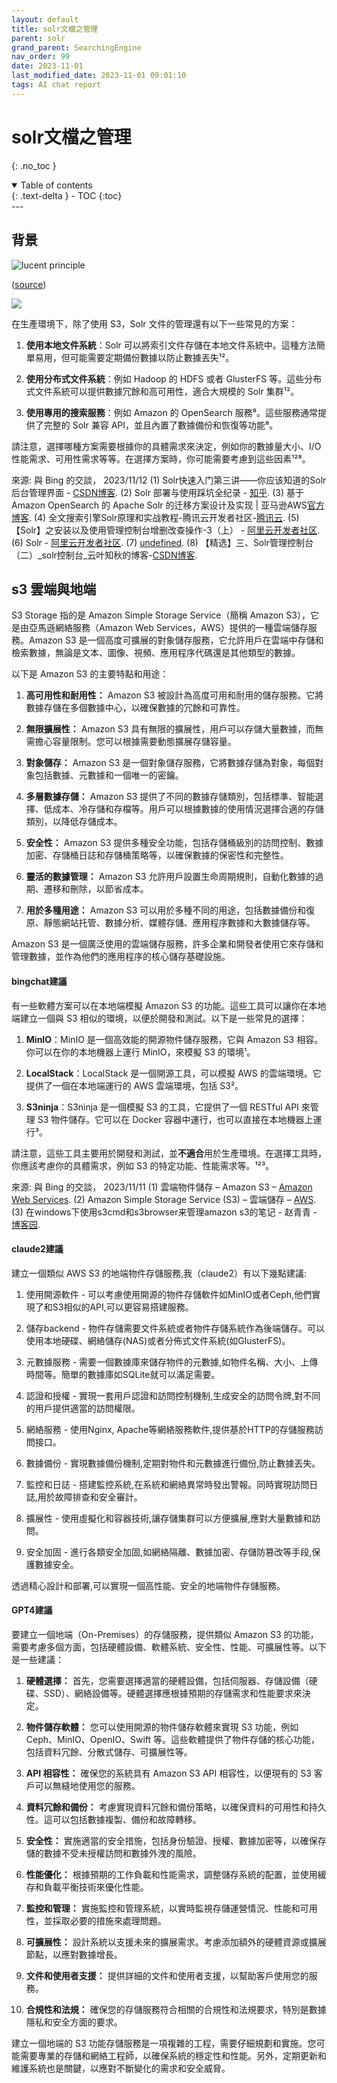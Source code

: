 ```yaml
---
layout: default
title: solr文檔之管理
parent: solr
grand_parent: SearchingEngine
nav_order: 99
date: 2023-11-01
last_modified_date: 2023-11-01 09:01:10
tags: AI chat report
---
```


# solr文檔之管理
{: .no_toc }

<details open markdown="block">
  <summary>
    Table of contents
  </summary>
  {: .text-delta }
- TOC
{:toc}
</details>
---

## 背景

![lucent principle](https://img-blog.csdn.net/20160422100220397)

([source](https://blog.csdn.net/and1kaney/article/details/51214040))

![](https://static.packt-cdn.com/products/9781783553235/graphics/B03575_01_08.jpg)

在生產環境下，除了使用 S3，Solr 文件的管理還有以下一些常見的方案：

1. **使用本地文件系統**：Solr 可以將索引文件存儲在本地文件系統中。這種方法簡單易用，但可能需要定期備份數據以防止數據丟失¹²。

2. **使用分布式文件系統**：例如 Hadoop 的 HDFS 或者 GlusterFS 等。這些分布式文件系統可以提供數據冗餘和高可用性，適合大規模的 Solr 集群¹²。

3. **使用專用的搜索服務**：例如 Amazon 的 OpenSearch 服務⁸。這些服務通常提供了完整的 Solr 兼容 API，並且內置了數據備份和恢復等功能⁸。

請注意，選擇哪種方案需要根據你的具體需求來決定，例如你的數據量大小、I/O 性能需求、可用性需求等等。在選擇方案時，你可能需要考慮到這些因素¹²⁸。

來源: 與 Bing 的交談， 2023/11/12
(1) Solr快速入门第三讲——你应该知道的Solr后台管理界面 - [CSDN博客](https://blog.csdn.net/yerenyuan_pku/article/details/105489726).
(2) Solr 部署与使用踩坑全纪录 - [知乎](https://zhuanlan.zhihu.com/p/141957494).
(3) 基于 Amazon OpenSearch 的 Apache Solr 的迁移方案设计及实现 | 亚马逊AWS[官方博客](https://aws.amazon.com/cn/blogs/china/design-and-implementation-of-apache-solr-migration-scheme-based-on-amazon-opensearch/).
(4) 全文搜索引擎Solr原理和实战教程-腾讯云开发者社区-[腾讯云](https://cloud.tencent.com/developer/article/1625102).
(5) 【Solr】之安装以及使用管理控制台增删改查操作-3（上） - [阿里云开发者社区](https://developer.aliyun.com/article/1074542).
(6) Solr - [阿里云开发者社区](https://developer.aliyun.com/article/832628).
(7) [undefined](http://wiki.apache.org/solr/SolrRequestHandler).
(8) 【精选】三、Solr管理控制台（二）_solr控制台_云叶知秋的博客-[CSDN博客](https://blog.csdn.net/zkq5168/article/details/120274103).

## s3 雲端與地端

S3 Storage 指的是 Amazon Simple Storage Service（簡稱 Amazon S3），它是由亞馬遜網絡服務（Amazon Web Services，AWS）提供的一種雲端儲存服務。Amazon S3 是一個高度可擴展的對象儲存服務，它允許用戶在雲端中存儲和檢索數據，無論是文本、圖像、視頻、應用程序代碼還是其他類型的數據。

以下是 Amazon S3 的主要特點和用途：

1. **高可用性和耐用性：** Amazon S3 被設計為高度可用和耐用的儲存服務。它將數據存儲在多個數據中心，以確保數據的冗餘和可靠性。

2. **無限擴展性：** Amazon S3 具有無限的擴展性，用戶可以存儲大量數據，而無需擔心容量限制。您可以根據需要動態擴展存儲容量。

3. **對象儲存：** Amazon S3 是一個對象儲存服務，它將數據存儲為對象，每個對象包括數據、元數據和一個唯一的密鑰。

4. **多層數據存儲：** Amazon S3 提供了不同的數據存儲類別，包括標準、智能選擇、低成本、冷存儲和存檔等。用戶可以根據數據的使用情況選擇合適的存儲類別，以降低存儲成本。

5. **安全性：** Amazon S3 提供多種安全功能，包括存儲桶級別的訪問控制、數據加密、存儲桶日誌和存儲桶策略等，以確保數據的保密性和完整性。

6. **靈活的數據管理：** Amazon S3 允許用戶設置生命周期規則，自動化數據的過期、遷移和刪除，以節省成本。

7. **用於多種用途：** Amazon S3 可以用於多種不同的用途，包括數據備份和復原、靜態網站托管、數據分析、媒體存儲、應用程序數據和大數據儲存等。

Amazon S3 是一個廣泛使用的雲端儲存服務，許多企業和開發者使用它來存儲和管理數據，並作為他們的應用程序的核心儲存基礎設施。

#### bingchat建議

有一些軟體方案可以在本地端模擬 Amazon S3 的功能。這些工具可以讓你在本地端建立一個與 S3 相似的環境，以便於開發和測試。以下是一些常見的選擇：

1. **MinIO**：MinIO 是一個高效能的開源物件儲存服務，它與 Amazon S3 相容。你可以在你的本地機器上運行 MinIO，來模擬 S3 的環境¹。

2. **LocalStack**：LocalStack 是一個開源工具，可以模擬 AWS 的雲端環境。它提供了一個在本地端運行的 AWS 雲端環境，包括 S3²。

3. **S3ninja**：S3ninja 是一個模擬 S3 的工具，它提供了一個 RESTful API 來管理 S3 物件儲存。它可以在 Docker 容器中運行，也可以直接在本地機器上運行³。

請注意，這些工具主要用於開發和測試，並**不適合**用於生產環境。在選擇工具時，你應該考慮你的具體需求，例如 S3 的特定功能、性能需求等。¹²³。

來源: 與 Bing 的交談， 2023/11/11
(1) 雲端物件儲存 – Amazon S3 – [Amazon Web Services](https://aws.amazon.com/tw/s3/).
(2) Amazon Simple Storage Service (S3) – 雲端儲存 – [AWS](https://aws.amazon.com/tw/s3/faqs/).
(3) 在windows下使用s3cmd和s3browser来管理amazon s3的笔记 - 赵青青 - [博客园](https://www.cnblogs.com/zhaoqingqing/archive/2022/05/29/16324904.html).

#### claude2建議

建立一個類似 AWS S3 的地端物件存儲服務,我（claude2）有以下幾點建議:

1. 使用開源軟件 - 可以考慮使用開源的物件存儲軟件如MinIO或者Ceph,他們實現了和S3相似的API,可以更容易搭建服務。

2. 儲存backend - 物件存儲需要文件系統或者物件存儲系統作為後端儲存。可以使用本地硬碟、網絡儲存(NAS)或者分佈式文件系統(如GlusterFS)。

3. 元數據服務 - 需要一個數據庫來儲存物件的元數據,如物件名稱、大小、上傳時間等。簡單的數據庫如SQLite就可以滿足需要。

4. 認證和授權 - 實現一套用戶認證和訪問控制機制,生成安全的訪問令牌,對不同的用戶提供適當的訪問權限。

5. 網絡服務 - 使用Nginx, Apache等網絡服務軟件,提供基於HTTP的存儲服務訪問接口。

6. 數據備份 - 實現數據備份機制,定期對物件和元數據進行備份,防止數據丟失。

7. 監控和日誌 - 搭建監控系統,在系統和網絡異常時發出警報。同時實現訪問日誌,用於故障排查和安全審計。

8. 擴展性 - 使用虛擬化和容器技術,讓存儲集群可以方便擴展,應對大量數據和訪問。

9. 安全加固 - 進行各類安全加固,如網絡隔離、數據加密、存儲防篡改等手段,保護數據安全。

透過精心設計和部署,可以實現一個高性能、安全的地端物件存儲服務。

#### GPT4建議

要建立一個地端（On-Premises）的存儲服務，提供類似 Amazon S3 的功能，需要考慮多個方面，包括硬體設備、軟體系統、安全性、性能、可擴展性等。以下是一些建議：

1. **硬體選擇：** 首先，您需要選擇適當的硬體設備，包括伺服器、存儲設備（硬碟、SSD）、網絡設備等。硬體選擇應根據預期的存儲需求和性能要求來決定。

2. **物件儲存軟體：** 您可以使用開源的物件儲存軟體來實現 S3 功能，例如 Ceph、MinIO、OpenIO、Swift 等。這些軟體提供了物件存儲的核心功能，包括資料冗餘、分散式儲存、可擴展性等。

3. **API 相容性：** 確保您的系統具有 Amazon S3 API 相容性，以便現有的 S3 客戶可以無縫地使用您的服務。

4. **資料冗餘和備份：** 考慮實現資料冗餘和備份策略，以確保資料的可用性和持久性。這可以包括數據複製、備份和故障轉移。

5. **安全性：** 實施適當的安全措施，包括身份驗證、授權、數據加密等，以確保存儲的數據不受未授權訪問和數據外洩的風險。

6. **性能優化：** 根據預期的工作負載和性能需求，調整儲存系統的配置，並使用緩存和負載平衡技術來優化性能。

7. **監控和管理：** 實施監控和管理系統，以實時監視存儲運營情況、性能和可用性，並採取必要的措施來處理問題。

8. **可擴展性：** 設計系統以支援未來的擴展需求。考慮添加額外的硬體資源或擴展節點，以應對數據增長。

9. **文件和使用者支援：** 提供詳細的文件和使用者支援，以幫助客戶使用您的服務。

10. **合規性和法規：** 確保您的存儲服務符合相關的合規性和法規要求，特別是數據隱私和安全方面的要求。

建立一個地端的 S3 功能存儲服務是一項複雜的工程，需要仔細規劃和實施。您可能需要專業的存儲和網絡工程師，以確保系統的穩定性和性能。另外，定期更新和維護系統也是關鍵，以應對不斷變化的需求和安全威脅。

